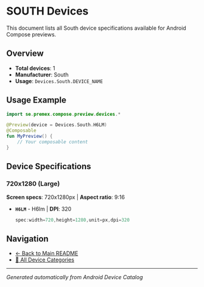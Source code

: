 # SOUTH Devices

This document lists all South device specifications available for Android Compose previews.

## Overview

- **Total devices**: 1
- **Manufacturer**: South
- **Usage**: `Devices.South.DEVICE_NAME`

## Usage Example

```kotlin
import se.premex.compose.preview.devices.*

@Preview(device = Devices.South.H6LM)
@Composable
fun MyPreview() {
    // Your composable content
}
```

## Device Specifications

### 720x1280 (Large)

**Screen specs**: 720x1280px | **Aspect ratio**: 9:16

- **`H6LM`** - H6lm | **DPI**: 320
  ```kotlin
  spec:width=720,height=1280,unit=px,dpi=320
  ```

## Navigation

- [← Back to Main README](../../README.md)
- [📱 All Device Categories](../README.md)

---
*Generated automatically from Android Device Catalog*
